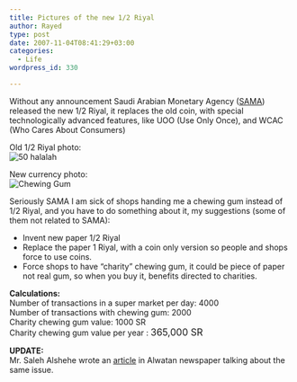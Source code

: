 ```yaml
---
title: Pictures of the new 1/2 Riyal
author: Rayed
type: post
date: 2007-11-04T08:41:29+03:00
categories:
  - Life
wordpress_id: 330

---
```

<p>Without any announcement Saudi Arabian Monetary Agency (<a href="http://www.sama.gov.sa/">SAMA</a>) released the new 1/2 Riyal, it replaces the old coin, with special technologically advanced features, like UOO (Use Only Once), and WCAC (Who Cares About Consumers)</p>
<p>Old 1/2 Riyal photo:<br />
<img src='http://rayed.com/wordpress/wp-content/uploads/2007/11/c-saudiarabia50h_1x.jpg' alt='50 halalah' /></p>
<p>New currency photo:<br />
<img src='http://rayed.com/wordpress/wp-content/uploads/2007/11/chewing_gum.jpg' alt='Chewing Gum' /></p>
<p>Seriously SAMA I am sick of shops handing me a chewing gum instead of 1/2 Riyal, and you have to do something about it, my suggestions (some of them not related to SAMA):</p>
<ul>
<li>Invent new paper 1/2 Riyal</li>
<li>Replace the paper 1 Riyal, with a coin only version so people and shops force to use coins.</li>
<li>Force shops to have &#8220;charity&#8221; chewing gum, it could be piece of paper not real gum, so when you buy it, benefits directed to charities.</li>
</ul>
<p><b>Calculations:</b><br />
Number of transactions in a super market per day: 4000<br />
Number of transactions with chewing gum: 2000<br />
Charity chewing gum value: 1000 SR<br />
Charity chewing gum value per year : <big>365,000 SR</big></p>
<p><b>UPDATE:</b><br />
Mr. Saleh Alshehe wrote an <a href="http://www.alwatan.com.sa/news/writerdetail.asp?issueno=2595&#038;id=2955&#038;Rname=37">article</a> in Alwatan newspaper talking about the same issue.</p>
